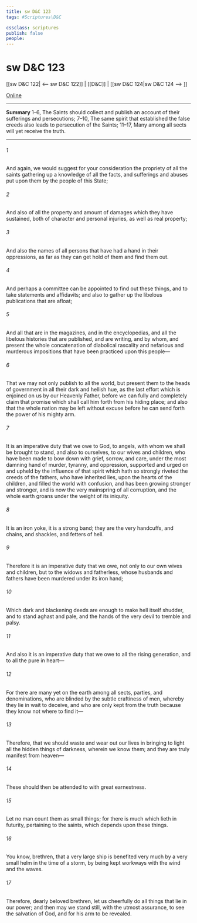 ```yaml
---
title: sw D&C 123
tags: #Scriptures\D&C

cssclass: scriptures
publish: false
people:
---
```


# sw D&C 123
[[sw D&C 122| <-- sw D&C 122]] | [[D&C]] | [[sw D&C 124|sw D&C 124 --> ]]

[Online](https://churchofjesuschrist.org/study/scriptures/dc-testament/dc/123?lang=eng)

---
__Summary__
1–6, The Saints should collect and publish an account of their sufferings and persecutions; 7–10, The same spirit that established the false creeds also leads to persecution of the Saints; 11–17, Many among all sects will yet receive the truth.

---
###### 1 
And again, we would suggest for your consideration the propriety of all the saints gathering up a knowledge of all the facts, and sufferings and abuses put upon them by the people of this State;

###### 2 
And also of all the property and amount of damages which they have sustained, both of character and personal injuries, as well as real property;

###### 3 
And also the names of all persons that have had a hand in their oppressions, as far as they can get hold of them and find them out.

###### 4 
And perhaps a committee can be appointed to find out these things, and to take statements and affidavits; and also to gather up the libelous publications that are afloat;

###### 5 
And all that are in the magazines, and in the encyclopedias, and all the libelous histories that are published, and are writing, and by whom, and present the whole concatenation of diabolical rascality and nefarious and murderous impositions that have been practiced upon this people—

###### 6 
That we may not only publish to all the world, but present them to the heads of government in all their dark and hellish hue, as the last effort which is enjoined on us by our Heavenly Father, before we can fully and completely claim that promise which shall call him forth from his hiding place; and also that the whole nation may be left without excuse before he can send forth the power of his mighty arm.

###### 7 
It is an imperative duty that we owe to God, to angels, with whom we shall be brought to stand, and also to ourselves, to our wives and children, who have been made to bow down with grief, sorrow, and care, under the most damning hand of murder, tyranny, and oppression, supported and urged on and upheld by the influence of that spirit which hath so strongly riveted the creeds of the fathers, who have inherited lies, upon the hearts of the children, and filled the world with confusion, and has been growing stronger and stronger, and is now the very mainspring of all corruption, and the whole earth groans under the weight of its iniquity.

###### 8 
It is an iron yoke, it is a strong band; they are the very handcuffs, and chains, and shackles, and fetters of hell.

###### 9 
Therefore it is an imperative duty that we owe, not only to our own wives and children, but to the widows and fatherless, whose husbands and fathers have been murdered under its iron hand;

###### 10 
Which dark and blackening deeds are enough to make hell itself shudder, and to stand aghast and pale, and the hands of the very devil to tremble and palsy.

###### 11 
And also it is an imperative duty that we owe to all the rising generation, and to all the pure in heart—

###### 12 
For there are many yet on the earth among all sects, parties, and denominations, who are blinded by the subtle craftiness of men, whereby they lie in wait to deceive, and who are only kept from the truth because they know not where to find it—

###### 13 
Therefore, that we should waste and wear out our lives in bringing to light all the hidden things of darkness, wherein we know them; and they are truly manifest from heaven—

###### 14 
These should then be attended to with great earnestness.

###### 15 
Let no man count them as small things; for there is much which lieth in futurity, pertaining to the saints, which depends upon these things.

###### 16 
You know, brethren, that a very large ship is benefited very much by a very small helm in the time of a storm, by being kept workways with the wind and the waves.

###### 17 
Therefore, dearly beloved brethren, let us cheerfully do all things that lie in our power; and then may we stand still, with the utmost assurance, to see the salvation of God, and for his arm to be revealed.

